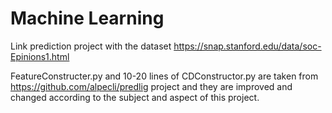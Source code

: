 # Machine Learning
Link prediction project with the dataset https://snap.stanford.edu/data/soc-Epinions1.html

FeatureConstructer.py and 10-20 lines of CDConstructor.py are taken from https://github.com/alpecli/predlig project and they are improved and changed according to the subject and aspect of this project.
